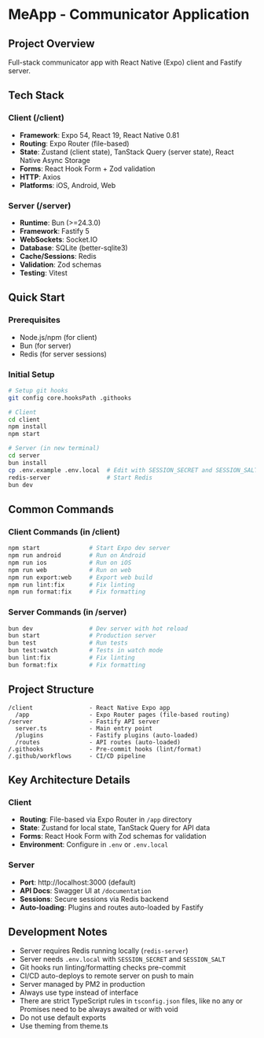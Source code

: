 # MeApp - Communicator Application

## Project Overview
Full-stack communicator app with React Native (Expo) client and Fastify server.

## Tech Stack

### Client (/client)
- **Framework**: Expo 54, React 19, React Native 0.81
- **Routing**: Expo Router (file-based)
- **State**: Zustand (client state), TanStack Query (server state), React Native Async Storage
- **Forms**: React Hook Form + Zod validation
- **HTTP**: Axios
- **Platforms**: iOS, Android, Web

### Server (/server)
- **Runtime**: Bun (>=24.3.0)
- **Framework**: Fastify 5
- **WebSockets**: Socket.IO
- **Database**: SQLite (better-sqlite3)
- **Cache/Sessions**: Redis
- **Validation**: Zod schemas
- **Testing**: Vitest

## Quick Start

### Prerequisites
- Node.js/npm (for client)
- Bun (for server)
- Redis (for server sessions)

### Initial Setup
```bash
# Setup git hooks
git config core.hooksPath .githooks

# Client
cd client
npm install
npm start

# Server (in new terminal)
cd server
bun install
cp .env.example .env.local  # Edit with SESSION_SECRET and SESSION_SALT
redis-server                # Start Redis
bun dev
```

## Common Commands

### Client Commands (in /client)
```bash
npm start              # Start Expo dev server
npm run android        # Run on Android
npm run ios            # Run on iOS
npm run web            # Run on web
npm run export:web     # Export web build
npm run lint:fix       # Fix linting
npm run format:fix     # Fix formatting
```

### Server Commands (in /server)
```bash
bun dev                # Dev server with hot reload
bun start              # Production server
bun test               # Run tests
bun test:watch         # Tests in watch mode
bun lint:fix           # Fix linting
bun format:fix         # Fix formatting
```

## Project Structure
```
/client                - React Native Expo app
  /app                 - Expo Router pages (file-based routing)
/server                - Fastify API server
  server.ts            - Main entry point
  /plugins             - Fastify plugins (auto-loaded)
  /routes              - API routes (auto-loaded)
/.githooks             - Pre-commit hooks (lint/format)
/.github/workflows     - CI/CD pipeline
```

## Key Architecture Details

### Client
- **Routing**: File-based via Expo Router in `/app` directory
- **State**: Zustand for local state, TanStack Query for API data
- **Forms**: React Hook Form with Zod schemas for validation
- **Environment**: Configure in `.env` or `.env.local`

### Server
- **Port**: http://localhost:3000 (default)
- **API Docs**: Swagger UI at `/documentation`
- **Sessions**: Secure sessions via Redis backend
- **Auto-loading**: Plugins and routes auto-loaded by Fastify

## Development Notes
- Server requires Redis running locally (`redis-server`)
- Server needs `.env.local` with `SESSION_SECRET` and `SESSION_SALT`
- Git hooks run linting/formatting checks pre-commit
- CI/CD auto-deploys to remote server on push to main
- Server managed by PM2 in production
- Always use type instead of interface
- There are strict TypeScript rules in `tsconfig.json` files, like no any or Promises need to be always awaited or with void
- Do not use default exports
- Use theming from theme.ts

